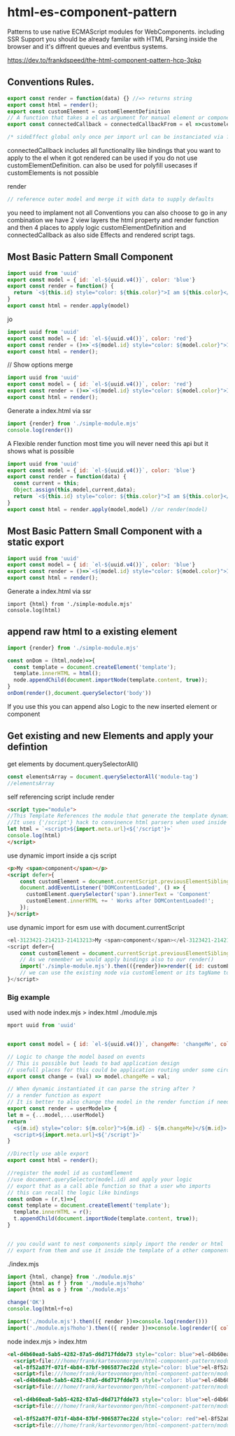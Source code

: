 # html-es-component-pattern
Patterns to use native ECMAScript modules for WebComponents. including SSR Support
you should be already familar with HTML Parsing inside the browser and it's diffrent queues and eventbus systems.

https://dev.to/frankdspeed/the-html-component-pattern-hcp-3pkp

## Conventions Rules.
```js
export const render = function(data) {} //=> returns string
export const html = render();
export const customElement = customElementDefinition
// A function that takes a el as argument for manual element or component upgrades.
export const connectedCallback = connectedCallbackFrom = el =>customelement.prototype,connectedCallback.apply(el)

/* sideEffect global only once per import url can be instanciated via ?hash applyed to import url */
```

connectedCallback includes all functionality like bindings that you want to apply to the el when it got rendered
can be used if you do not use customElementDefinition. can also be used for polyfill usecases if customElements is not possible

render
```js
// reference outer model and merge it with data to supply defaults
```

you need to implament not all Conventions you can also choose to go in any combination we have 2 view layers the html property and render function and then 4 places to apply logic customElementDefinition and connectedCallback as also side Effects and rendered script tags.


## Most Basic Pattern Small Component
```js
import uuid from 'uuid'
export const model = { id: `el-${uuid.v4()}`, color: 'blue'}
export const render = function() {
  return `<${this.id} style="color: ${this.color}">I am ${this.color}</${this.id}>`;
}
export const html = render.apply(model)
```
jo

```js
import uuid from 'uuid'
export const model = { id: `el-${uuid.v4()}`, color: 'red'}
export const render = ()=>`<${model.id} style="color: ${model.color}">I am ${model.color}</${model.id}>`
export const html = render();
```
// Show options merge
```js
import uuid from 'uuid'
export const model = { id: `el-${uuid.v4()}`, color: 'red'}
export const render = ()=>`<${model.id} style="color: ${model.color}">I am ${model.color}</${model.id}>`
export const html = render();
```

Generate a index.html via ssr
```js
import {render} from './simple-module.mjs'
console.log(render())
``` 

A Flexible render function most time you will never need this api but it shows what is possible
```js
import uuid from 'uuid'
export const model = { id: `el-${uuid.v4()}`, color: 'blue'}
export const render = function(data) {
  const current = this;
  Object.assign(this,model,current,data);
  return `<${this.id} style="color: ${this.color}">I am ${this.color}</${this.id}>`
}
export const html = render.apply(model,model) //or render(model)
```


## Most Basic Pattern Small Component with a static export

```js
import uuid from 'uuid'
export const model = { id: `el-${uuid.v4()}`, color: 'blue'}
export const render = ()=>`<${model.id} style="color: ${model.color}">I am ${model.color}</${model.id}>`
export const html = render();
```


Generate a index.html via ssr
```
import {html} from './simple-module.mjs'
console.log(html)
``` 



## append raw html to a existing element

```js
import {render} from './simple-module.mjs'

const onDom = (html,node)=>{
  const template = document.createElement('template');
  template.innerHTML = html();
  node.appendChild(document.importNode(template.content, true));
}
onDom(render(),document.querySelector('body'))
```

If you use this you can append also Logic to the new inserted element or component

## Get existing and new Elements and apply your defintion
get elements by document.querySelectorAll()
```js
const elementsArray = document.querySelectorAll('module-tag')
//elementsArray
```
self referencing script include render
```html
<script type="module">
//This Template References the module that generate the template dynamic
//It uses {'/script'} hack to convinence html parsers when used inside a single page html app
let html = `<script>${import.meta.url}<${'/script'}>`
console.log(html)
</script>
```

use dynamic import inside a cjs script
```html
<p>My <span>component</span></p>
<script defer>{
    const customElement = document.currentScript.previousElementSibling;
    document.addEventListener('DOMContentLoaded', () => {
      customElement.querySelector('span').innerText = 'Component'
      customElement.innerHTML += ' Works after DOMContentLoaded!';
    });  
}</script>
```

use dynamic import for esm use with document.currentScript

```js
<el-3123421-214213-21413213>My <span>component</span></el-3123421-214213-21413213>
<script defer>{
    const customElement = document.currentScript.previousElementSibling;
    // As we remember we would apply bindings also to our render()
    import('./simple-module.mjs').then(({render})=>render({ id: customElement.tagName }));
    // we can use the existing node via customElement or its tagName to apply custom logic,
}</script>
``` 

### Big example
used with node index.mjs > index.html
./module.mjs
```js
mport uuid from 'uuid'


export const model = { id: `el-${uuid.v4()}`, changeMe: 'changeMe', color: 'blue'}

// Logic to change the model based on events
// This is possible but leads to bad application design
// usefull places for this could be application routing under some circumstances
export const change = (val) => model.changeMe = val;

// When dynamic instantiated it can parse the string after ?
// a render function as export
// It is better to also change the model in the render function if needed
export const render = userModel=> {
let m = {...model,...userModel}
return `
  <${m.id} style="color: ${m.color}">${m.id} - ${m.changeMe}</${m.id}>
  <script>${import.meta.url}<${'/script'}>`
}

//Directly use able export
export const html = render();

//register the model id as customElement
//use document.querySelector(model.id) and apply your logic
// export that as a call able function so that a user who imports
// this can recall the logic like bindings
const onDom = (r,t)=>{
const template = document.createElement('template');
  template.innerHTML = r();
  t.appendChild(document.importNode(template.content, true));
}


// you could want to nest components simply import the render or html
// export from them and use it inside the template of a other component.

```

./index.mjs
```js
import {html, change} from './module.mjs' 
import {html as f } from './module.mjs?hoho' 
import {html as o } from './module.mjs'

change('OK')
console.log(html+f+o)

import('./module.mjs').then(({ render })=>console.log(render()))
import('./module.mjs?hoho').then(({ render })=>console.log(render({ color: 'red'})))

```

node index.mjs > index.htm
```html
<el-d4b60ea8-5ab5-4282-87a5-d6d717fdde73 style="color: blue">el-d4b60ea8-5ab5-4282-87a5-d6d717fdde73 - changeMe</el-d4b60ea8-5ab5-4282-87a5-d6d717fdde73>
  <script>file:///home/frank/kartevonmorgen/html-component-pattern/module.mjs</script>
  <el-8f52a87f-071f-4b84-87bf-9065877ec22d style="color: blue">el-8f52a87f-071f-4b84-87bf-9065877ec22d - changeMe</el-8f52a87f-071f-4b84-87bf-9065877ec22d>
  <script>file:///home/frank/kartevonmorgen/html-component-pattern/module.mjs?hoho</script>
  <el-d4b60ea8-5ab5-4282-87a5-d6d717fdde73 style="color: blue">el-d4b60ea8-5ab5-4282-87a5-d6d717fdde73 - changeMe</el-d4b60ea8-5ab5-4282-87a5-d6d717fdde73>
  <script>file:///home/frank/kartevonmorgen/html-component-pattern/module.mjs</script>

  <el-d4b60ea8-5ab5-4282-87a5-d6d717fdde73 style="color: blue">el-d4b60ea8-5ab5-4282-87a5-d6d717fdde73 - OK</el-d4b60ea8-5ab5-4282-87a5-d6d717fdde73>
  <script>file:///home/frank/kartevonmorgen/html-component-pattern/module.mjs</script>

  <el-8f52a87f-071f-4b84-87bf-9065877ec22d style="color: red">el-8f52a87f-071f-4b84-87bf-9065877ec22d - changeMe</el-8f52a87f-071f-4b84-87bf-9065877ec22d>
  <script>file:///home/frank/kartevonmorgen/html-component-pattern/module.mjs?hoho</script>
```
